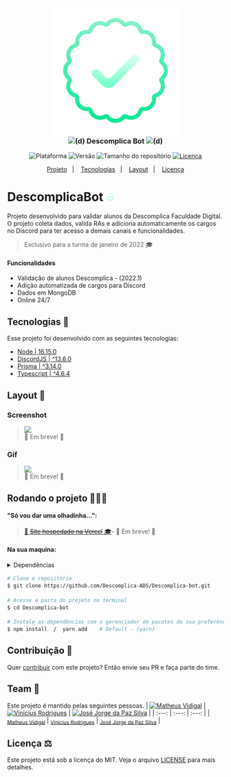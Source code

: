 <h3 align="center">
    <img src="./.github/logo-descomplica-bot.svg" width="300" alt="Logo DescomplicaBot">
    <br>
    <img src="https://theme.zdassets.com/theme_assets/147534/cf3e550bb9f168d26d91ee0ed5dc8e11e62dc74d.png" height="15" alt="(d)">
    Descomplica Bot
    <img src="https://theme.zdassets.com/theme_assets/147534/cf3e550bb9f168d26d91ee0ed5dc8e11e62dc74d.png" height="15" alt="(d)">
</h3>
<p align="center">
    <img alt="Plataforma" src="https://img.shields.io/static/v1?label=Platform&message=Discord&color=00e88f&labelColor=1a1d21">
    <img alt="Versão" src="https://img.shields.io/static/v1?label=Version&message=2.0.0&color=00e88f&labelColor=1a1d21">
    <img alt="Tamanho do repositório" src="https://img.shields.io/github/repo-size/Descomplica-ADS/Descomplica-bot?label=Repo Size&color=00e88f&labelColor=1a1d21">
    <a href="https://github.com/Descomplica-ADS/Descomplica-bot/blob/main/LICENSE">
        <img alt="Licença" src="https://img.shields.io/static/v1?label=License&message=MIT&color=00e88f&labelColor=1a1d21">
    </a>
</p>
<p align="center">
    <a href="#descomplicabot-">Projeto</a>&nbsp;&nbsp;&nbsp;|&nbsp;&nbsp;&nbsp;
    <a href="#tecnologias-">Tecnologias</a>&nbsp;&nbsp;&nbsp;|&nbsp;&nbsp;&nbsp;
    <a href="#layout-">Layout</a>&nbsp;&nbsp;&nbsp;|&nbsp;&nbsp;&nbsp;
    <a href="#licença-%EF%B8%8F">Licença</a>
</p>
<!--
<p align="center">
    <a href="README.md">Inglês</a>
    ·
    <a href="README-pt.md">Português</a>
</p>
-->

# DescomplicaBot <img src="./.github/logo-descomplica-bot.svg" width="20" alt="Logo icon">
Projeto desenvolvido para validar alunos da Descomplica Faculdade Digital. O projeto coleta dados, valida RAs e adiciona automaticamente os cargos no Discord para ter acesso a demais canais e funcionalidades.
> Exclusivo para a turma de janeiro de 2022 🎓

#### Funcionalidades
* Validação de alunos Descomplica - (2022.1)
* Adição automatizada de cargos para Discord
* Dados em MongoDB
* Online 24/7

## Tecnologias 🚀
Esse projeto foi desenvolvido com as seguintes tecnologias:
- [Node | 16.15.0](https://nodejs.org/pt-br)
- [DiscordJS | ^13.6.0](https://discord.js.org)
- [Prisma | ^3.14.0](https://www.prisma.io)
- [Typescript | ^4.6.4](https://www.typescriptlang.org)

## Layout 🚧
### Screenshot
>   <div style="display: flex; flex-direction: 'column'; align-items: 'center';">
>       <img width="700px" src="./.github/screenshot-bot.png">
>   </div>
>   🚧 Em breve! 🚧

### Gif
>   <div style="display: flex; flex-direction: 'column'; align-items: 'center';">
>       <img width="700px" src="./.github/gif-bot.png">
>   </div>
>   🚧 Em breve! 🚧

## Rodando o projeto 🚴🏻‍♂️
#### "Só vou dar uma olhadinha...":
>   <a href="#layout-">👾 ~~Site hospedado na Vercel~~ 🎓</a>-
>   🚧 Em breve! 🚧

#### Na sua maquina:
<details>
    <summary>Dependências</summary>

```json
  "dependencies": {
    "@discordjs/builders": "^0.13.0",
    "@discordjs/rest": "^0.4.1",
    "@prisma/client": "^3.14.0",
    "discord-api-types": "^0.32.1",
    "discord.js": "^13.6.0",
    "dotenv": "^16.0.1",
    "yarn-run-all": "^3.1.1"
  },
  "devDependencies": {
    "@types/node": "^17.0.33",
    "prisma": "^3.14.0",
    "ts-node-dev": "^1.1.8",
    "typescript": "^4.6.4"
  }
```
> Ex: `$ npm install _____` ou `$ yarn add _____` para instalar as dependências

> Utilize a tag `-D` para instalar as dependências de desenvolvimento.<br>
> Utilize a tag `@types` para instalar o suporte a Typescript.<br>
> Utilize a tag `@latest` para instalar a versão mais recente.
</details>

```bash
# Clone o repositório
$ git clone https://github.com/Descomplica-ADS/Descomplica-bot.git

# Acesse a pasta do projeto no terminal
$ cd Descomplica-bot

# Instale as dependências com o gerenciador de pacotes de sua preferência
$ npm install  /  yarn add    # Default - (yarn)
```

## Contribuição 💭
Quer [contribuir](./CONTRIBUTING) com este projeto? Então envie seu PR e faça parte do time.

## Team 🚀
Este projeto é mantido pelas seguintes pessoas.
| [![Matheus Vidigal](https://github.com/NyctibiusVII.png?size=100)](https://github.com/NyctibiusVII) | [![Vinicius Rodrigues](https://github.com/Suburbanno.png?size=100)](https://github.com/Suburbanno) | [![José Jorge da Paz Silva](https://github.com/JorgesOS7.png?size=100)](https://github.com/JorgesOS7) |
| :---: | :---: | :---: |
| <sub>[Matheus Vidigal](https://github.com/NyctibiusVII)</sub> | <sub>[Vinicius Rodrigues](https://github.com/Suburbanno)</sub> | <sub>[José Jorge da Paz Silva](https://github.com/JorgesOS7)</sub> |

## Licença ⚖️
Este projeto está sob a licença do MIT. Veja o arquivo [LICENSE](./LICENSE) para mais detalhes.
